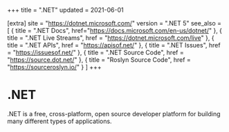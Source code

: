 +++
title = ".NET"
updated = 2021-06-01

[extra]
site = "https://dotnet.microsoft.com/"
version = ".NET 5"
see_also = [
  { title = ".NET Docs", href="https://docs.microsoft.com/en-us/dotnet/" },
  { title = ".NET Live Streams", href = "https://dotnet.microsoft.com/live" },
  { title = ".NET APIs", href = "https://apisof.net/" },
  { title = ".NET Issues", href = "https://issuesof.net/" },
  { title = ".NET Source Code", href = "https://source.dot.net/" },
  { title = "Roslyn Source Code", href = "https://sourceroslyn.io/" }
]
+++

# .NET
.NET is a free, cross-platform, open source developer platform for building many different types of applications.
